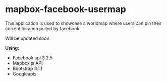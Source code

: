 mapbox-facebook-usermap
=======================

This application is used to showcase a worldmap where users can pin their current location pulled by facebook.


Will be updated soon


<b> Using:</b>
<ul>
<li>Facebook api 3.2.5</li>
<li>Mapbox js API</li>
<li>Bootstrap 3.1.1</li>
<li>Googleapis</li>
</ul>
